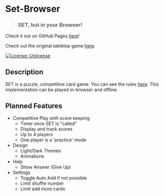 # Set-Browser
> ### SET, but in your Browser!

Check it out on GitHub Pages [here](https://shawnt-demirdjian.github.io/Set-Browser/)!

Check out the original tabletop game [here](https://www.setgame.com/).

[![License: Unlicense](https://img.shields.io/badge/license-Unlicense-blue.svg)](http://unlicense.org/)


## Description

SET is a puzzle, competitive card game. You can see the rules [here](https://www.setgame.com/sites/default/files/instructions/SET%20INSTRUCTIONS%20-%20ENGLISH.pdf). This implementation can be played in-browser and offline.

## Planned Features

- Competitive Play with score keeping
  - Timer once SET is "called"
  - Display and track scores
  - Up to 4 players
  - One player is a 'practice' mode
- Design
  - Light/Dark Themes
  - Animations
- Help
  - Show Answer (Give Up)
- Settings
  - Toggle Auto Add if not possible
  - Limit shuffle number
  - Limit add more cards